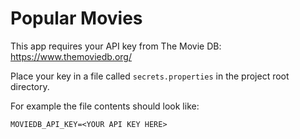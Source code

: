 # Popular Movies

This app requires your API key from The Movie DB: https://www.themoviedb.org/

Place your key in a file called `secrets.properties` in the project root directory.

For example the file contents should look like:

`MOVIEDB_API_KEY=<YOUR API KEY HERE>`
